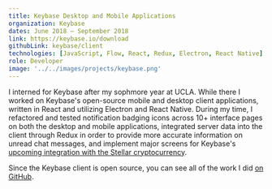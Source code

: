 ```yaml
---
title: Keybase Desktop and Mobile Applications
organization: Keybase
dates: June 2018 – September 2018
link: https://keybase.io/download
githubLink: keybase/client
technologies: [JavaScript, Flow, React, Redux, Electron, React Native]
role: Developer
image: '../../images/projects/keybase.png'
---
```


I interned for Keybase after my sophmore year at UCLA. While there I worked on Keybase's open-source mobile and desktop client applications, written in React and utilizing Electron and React Native. During my time, I refactored and tested notification badging icons across 10+ interface pages on both the desktop and mobile applications, integrated server data into the client through Redux in order to provide more accurate information on unread chat messages, and implement major screens for Keybase's [upcoming integration with the Stellar cryptocurrency](https://keybase.io/blog/keybase-stellar).

Since the Keybase client is open source, you can see all of the work I did [on GitHub](https://github.com/keybase/client/pulls?utf8=✓&q=is%3Apr+author%3Anathunsmitty).
